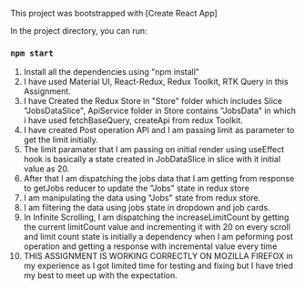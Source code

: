 This project was bootstrapped with [Create React App]

In the project directory, you can run:

### `npm start`

1. Install all the dependencies using "npm install"
2. I have used Material UI, React-Redux, Redux Toolkit, RTK Query in this Assignment.
3. I have Created the Redux Store in "Store" folder which includes Slice "JobsDataSlice", ApiService folder in Store contains "JobsData" in which i have used fetchBaseQuery, createApi from redux Toolkit.
4. I have created Post operation API and I am passing limit as parameter to get the limit initially.
5. The limit paramater that I am passing on initial render using useEffect hook is basically a state created in JobDataSlice in slice with it initial value as 20.
6. After that I am dispatching the jobs data that I am getting from response to getJobs reducer to update the "Jobs" state in redux store
7. I am manipulating the data using "Jobs" state from redux store.
8. I am filtering the data using jobs state in dropdown and job cards.
9. In Infinite Scrolling, I am dispatching the increaseLimitCount by getting the current limitCount value and incrementing it with 20 on every scroll and limit count state is initially a dependency when I am peforming post operation and getting a response with incremental value every time
10. THIS ASSIGNMENT IS WORKING CORRECTLY ON MOZILLA FIREFOX in my experience as I got limited time for testing and fixing but I have tried my best to meet up with the expectation.
